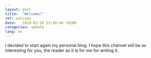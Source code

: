 ```yaml
---
layout: post
title:  "Welcome!"
ref: welcome
date:   2019-03-18 23:48:44 +0100
categories: update
lang: en
---
```

I decided to start again my personal blog. I hope this channel will be as interesting for you, the reader as it is for me for writing it. 

